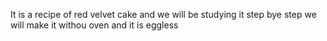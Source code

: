 It is a recipe of red velvet cake and we will be studying it step bye step
we will make it withou oven and it is eggless
